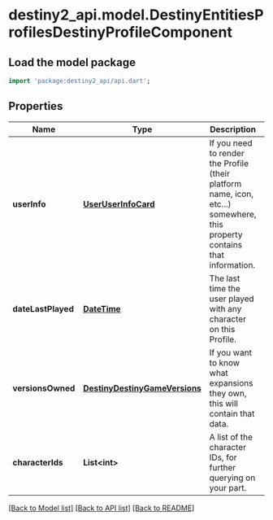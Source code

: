 # destiny2_api.model.DestinyEntitiesProfilesDestinyProfileComponent

## Load the model package
```dart
import 'package:destiny2_api/api.dart';
```

## Properties
Name | Type | Description | Notes
------------ | ------------- | ------------- | -------------
**userInfo** | [**UserUserInfoCard**](UserUserInfoCard.md) | If you need to render the Profile (their platform name, icon, etc...) somewhere, this property contains that information. | [optional] [default to null]
**dateLastPlayed** | [**DateTime**](DateTime.md) | The last time the user played with any character on this Profile. | [optional] [default to null]
**versionsOwned** | [**DestinyDestinyGameVersions**](DestinyDestinyGameVersions.md) | If you want to know what expansions they own, this will contain that data. | [optional] [default to null]
**characterIds** | **List&lt;int&gt;** | A list of the character IDs, for further querying on your part. | [optional] [default to []]

[[Back to Model list]](../README.md#documentation-for-models) [[Back to API list]](../README.md#documentation-for-api-endpoints) [[Back to README]](../README.md)


